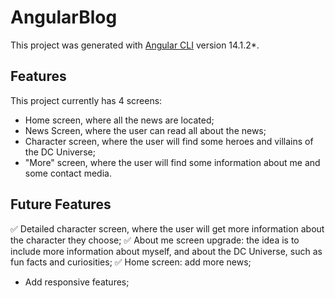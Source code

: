# AngularBlog

This project was generated with [Angular CLI](https://github.com/angular/angular-cli) version 14.1.2*.

## Features

This project currently has 4 screens:
- Home screen, where all the news are located;
- News Screen, where the user can read all about the news;
- Character screen, where the user will find some heroes and villains of the DC Universe;
- "More" screen, where the user will find some information about me and some contact media.

## Future Features

✅ Detailed character screen, where the user will get more information about the character they choose;
✅ About me screen upgrade: the idea is to include more information about myself, and about the DC Universe, such as fun facts and curiosities;
✅ Home screen: add more news;
- Add responsive features;
